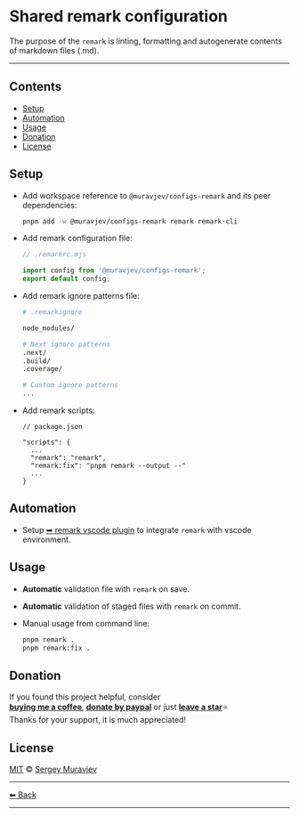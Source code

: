 # Shared remark configuration

The purpose of the `remark` is linting, formatting and autogenerate contents of markdown files (.md).

---

## Contents

- [Setup](#setup)
- [Automation](#automation)
- [Usage](#usage)
- [Donation](#donation)
- [License](#license)

## Setup

- Add workspace reference to `@muravjev/configs-remark` and its peer dependencies:

  ```sh
  pnpm add -w @muravjev/configs-remark remark remark-cli
  ```

- Add remark configuration file:

  ```js
  // .remarkrc.mjs

  import config from '@muravjev/configs-remark';
  export default config;
  ```

- Add remark ignore patterns file:

  ```sh
  # .remarkignore

  node_modules/

  # Next ignore patterns
  .next/
  .build/
  .coverage/

  # Custom ignore patterns
  ...
  ```

- Add remark scripts:

  ```jsonc
  // package.json

  "scripts": {
    ...
    "remark": "remark",
    "remark:fix": "pnpm remark --output --"
    ...
  }
  ```

## Automation

- Setup [➡ remark vscode plugin](../../docs/plugins/vscode-remark.md) to integrate `remark` with vscode environment.

## Usage

- **Automatic** validation file with `remark` on save.
- **Automatic** validation of staged files with `remark` on commit.
- Manual usage from command line:

  ```sh
  pnpm remark .
  pnpm remark:fix .
  ```

## Donation

If you found this project helpful, consider\
[**buying me a coffee**](https://www.buymeacoffee.com/muravjev), [**donate by paypal**](https://www.paypal.me/muravjev) or just [**leave a star**](../../../..)⭐\
Thanks for your support, it is much appreciated!

## License

[MIT](LICENSE) © [Sergey Muravjev](https://github.com/muravjev)

---

[⬅ Back](../../README.md)

---

